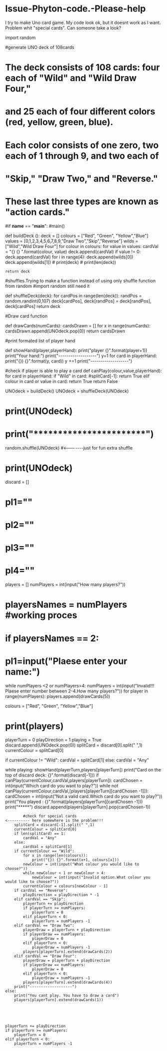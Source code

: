 # Issue-Phyton-code.-Please-help
I try to make Uno card game. My code look ok, but it doesnt work as I want. Problem whit "special cards". Can someone take a look?






import random

#generate UNO deck of 108cards
# The deck consists of 108 cards: four each of "Wild" and "Wild Draw Four,"
# and 25 each of four different colors (red, yellow, green, blue).
# Each color consists of one zero, two each of 1 through 9, and two each of
# "Skip," "Draw Two," and "Reverse." 
# These last three types are known as "action cards."
#if __name__ == "__main__":
#main()


def buildDeck ():
    deck = []
    colours = ["Red", "Green", "Yellow","Blue"]
    values = [0,1,2,3,4,5,6,7,8,9,"Draw Two","Skip","Reverse"]
    wilds = ["Wild","Wild Draw Four"]
    for colour in colours:
        for value in values:
            cardVal = "{} {} ".format(colour, value)
            deck.append(cardVal)
            if value != 0:
                deck.append(cardVal)
    for i in range(4):
        deck.append(wilds[0])
        deck.append(wilds[1])
    # print(deck)
    # print(len(deck))
    
    return deck

#shuffles.Trying to make a function instead of using only shuffle function from random
#import random still need it

def shuffleDeck(deck):
    for cardPos in range(len(deck)):
        randPos = random.randint(0,107)
        deck[cardPos], deck[randPos] = deck[randPos], deck[cardPos]
    return deck
 
#Draw card function

def drawCards(numCards):
    cardsDrawn = []
    for x in range(numCards):
        cardsDrawn.append(UNOdeck.pop(0))
    return cardsDrawn

#print formated list of player hand

def showHand(player,playerHand):
    print("player {}".format(player+1))
    print("Your hand:")
    print("-------------------")
    y=1
    for card in playerHand:
        print("{}) {}".format(y, card))
        y +=1
    print("-------------------")

#check if player is able to play a card
def canPlay(colour,value,playerHand):
    for card in playerHand:
        if "Wild" in card:  #splitCard[-1]:
            return True
        elif colour in card or value in card:
            return True
    return False
        
 
UNOdeck = buildDeck()
UNOdeck = shuffleDeck(UNOdeck) 
# print(UNOdeck)
# print("***********************")
random.shuffle(UNOdeck) #<-------just for fun extra shuffle
# print(UNOdeck)
discard = []
# pl1=""
# pl2=""
# pl3=""
# pl4=""
players = []
numPlayers = int(input("How many players?"))


# playersNames = numPlayers    #working proces
# if playersNames == 2:
#     pl1=input("Plaese enter your name:")
    
while numPlayers <2 or numPlayers>4:
    numPlayers = int(input("Invalid!!! Plaese enter number between 2-4.How many players?"))
for player in range(numPlayers):
    players.append(drawCards(5))


colours = ["Red", "Green", "Yellow","Blue"]
# print(players) 

playerTurn = 0 
playDirection = 1
playing = True
discard.append(UNOdeck.pop(0))
splitCard = discard[0].split(" ",1)
currentColour = splitCard[0]

if currentColour != "Wild":
    cardVal = splitCard[1]
else:
    cardVal = "Any"

while playing:
    showHand(playerTurn,players[playerTurn])
    print("Card on the top of discard deck: {}".format(discard[-1]))
    if canPlay(currentColour,cardVal,players[playerTurn]):
        cardChosen = int(input("Which card do you want to play?"))
        while not canPlay(currentColour,cardVal,[players[playerTurn][cardChosen -1]]):
            cardChosen = int(input("Not a valid card.Which card do you want to play?"))
        print("You played : {}".format(players[playerTurn][cardChosen -1]))
        print("*****")
        discard.append(players[playerTurn].pop(cardChosen-1))
        
            #check for special cards                                            <---------- here somewhere is the problem!!!
        splitCard = discard[-1].split(" ",1)
        currentColour = splitCard[0]
        if len(splitCard) == 1:
            cardVal = "Any"
        else:
            cardVal = splitCard[1]
        if currentColour == "Wild":
            for x in range(len(colours)):
                print("{}) {}".format(x+1, colours[x]))
            newColour = int(input("What colour you would like to choose?"))
            while newColour < 1 or newColour > 4:
                newColour = int(input("Invalid option.What colour you would like to choose?"))
            currentColour = colours[newColour - 1]
        if cardVal == "Reverse":
            playDirection = playDirection * -1
        elif cardVal == "Skip":
            playerTurn += playDirection
            if playerTurn >= numPlayers:
                playerTurn = 0 
            elif playerTurn < 0:
                playerTurn = numPlayers -1
        elif cardVal == "Draw Two":
            playerDraw = playerTurn + playDirection
            if playerDraw == numPlayers:
                playerDraw = 0 
            elif playerTurn < 0:
                playerDraw = numPlayers -1
            players[playerTurn].extend(drawCards(2))
        elif cardVal == "Draw Four":
            playerDraw = playerTurn + playDirection
            if playerDraw == numPlayers:
                playerDraw = 0 
            elif playerTurn < 0:
                playerDraw = numPlayers -1
            players[playerTurn].extend(drawCards(4))
        print("-------------------")
    else:
        print("You cant play. You have to draw a card")
        players[playerTurn].extend(drawCards(1))
    
        
  
    
    
    playerTurn += playDirection
    if playerTurn >= numPlayers:
        playerTurn = 0 
    elif playerTurn < 0:
        playerTurn = numPlayers -1
